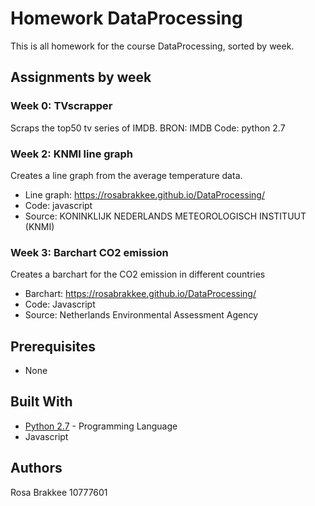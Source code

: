# Homework DataProcessing

This is all homework for the course DataProcessing, sorted by week.

## Assignments by week

### Week 0: TVscrapper
Scraps the top50 tv series of IMDB.
BRON: IMDB
Code: python 2.7

### Week 2: KNMI line graph
Creates a line graph from the average temperature data.
* Line graph: https://rosabrakkee.github.io/DataProcessing/
* Code: javascript
* Source: KONINKLIJK NEDERLANDS METEOROLOGISCH INSTITUUT (KNMI)

### Week 3: Barchart CO2 emission
Creates a barchart for the CO2 emission in different countries
* Barchart: https://rosabrakkee.github.io/DataProcessing/
* Code: Javascript
* Source: Netherlands Environmental Assessment Agency

## Prerequisites
- None

## Built With

* [Python 2.7](https://docs.python.org/3/) - Programming Language
* Javascript

## Authors

Rosa Brakkee 
10777601


